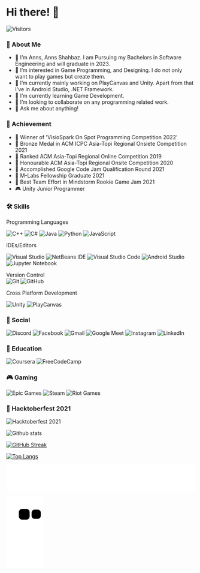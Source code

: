 # Hi there! 👋

![Visitors](https://visitor-badge.glitch.me/badge?page_id=Ansi007)

### 🚀 About Me
- 👋 I’m Anns, Anns Shahbaz. I am Pursuing my Bachelors in Software Engineering and will graduate in 2023.
- 👀 I’m interested in Game Programming, and Designing. I do not only want to play games but create them.
- 🔭 I’m currently mainly working on PlayCanvas and Unity. Apart from that I've in Android Studio, .NET Framework.
- 🌱 I’m currently learning Game Development. 
- 👯 I’m looking to collaborate on any programming related work.
- 💬 Ask me about anything!

### 🏅 Achievement
 - 🥇 Winner of 'VisioSpark On Spot Programming Competition 2022'
 - 🥇 Bronze Medal in ACM ICPC Asia-Topi Regional Onsiete Competition 2021
 - 🥇 Ranked ACM Asia-Topi Regional Online Competition 2019
 - 🥈 Honourable ACM Asia-Topi Regional Onsite Competition 2020
 - 🥉 Accomplished Google Code Jam Qualification Round 2021
 - 🥇 M-Labs Fellowship Graduate 2021
 - 🥈 Best Team Effort in Mindstorm Rookie Game Jam 2021
 - 🎮 Unity Junior Programmer
 
### 🛠️ Skills

Programming Languages
 
![C++](https://img.shields.io/badge/c++-%2300599C.svg?style=for-the-badge&logo=c%2B%2B&logoColor=white)  ![C#](https://img.shields.io/badge/c%23-%23239120.svg?style=for-the-badge&logo=c-sharp&logoColor=white)  ![Java](https://img.shields.io/badge/java-%23ED8B00.svg?style=for-the-badge&logo=java&logoColor=white)  ![Python](https://img.shields.io/badge/python-3670A0?style=for-the-badge&logo=python&logoColor=ffdd54)  ![JavaScript](https://img.shields.io/badge/javascript-%23323330.svg?style=for-the-badge&logo=javascript&logoColor=%23F7DF1E)

IDEs/Editors  

![Visual Studio](https://img.shields.io/badge/Visual%20Studio-5C2D91.svg?style=for-the-badge&logo=visual-studio&logoColor=white)  	![NetBeans IDE](https://img.shields.io/badge/NetBeansIDE-1B6AC6.svg?style=for-the-badge&logo=apache-netbeans-ide&logoColor=white)	![Visual Studio Code](https://img.shields.io/badge/Visual%20Studio%20Code-0078d7.svg?style=for-the-badge&logo=visual-studio-code&logoColor=white) ![Android Studio](https://img.shields.io/badge/Android%20Studio-3DDC84.svg?style=for-the-badge&logo=android-studio&logoColor=white)  ![Jupyter Notebook](https://img.shields.io/badge/jupyter-%23FA0F00.svg?style=for-the-badge&logo=jupyter&logoColor=white) 


Version Control  
![Git](https://img.shields.io/badge/git-%23F05033.svg?style=for-the-badge&logo=git&logoColor=white)  ![GitHub](https://img.shields.io/badge/github-%23121011.svg?style=for-the-badge&logo=github&logoColor=white)

Cross Platform Development

![Unity](https://img.shields.io/badge/unity-%23000000.svg?style=for-the-badge&logo=unity&logoColor=white)
![PlayCanvas](https://img.shields.io/badge/HTML5-E34F26?style=for-the-badge&logo=html5&logoColor=white)



### 🔗 Social

![Discord](https://img.shields.io/badge/%3CAnsi%3E-%237289DA.svg?style=for-the-badge&logo=discord&logoColor=white)  ![Facebook](https://img.shields.io/badge/Facebook-%231877F2.svg?style=for-the-badge&logo=Facebook&logoColor=white)  ![Gmail](https://img.shields.io/badge/Gmail-D14836?style=for-the-badge&logo=gmail&logoColor=white)  ![Google Meet](https://img.shields.io/badge/Google%20Meet-00897B?style=for-the-badge&logo=google-meet&logoColor=white)  ![Instagram](https://img.shields.io/badge/<anns_shahbaz>-%23E4405F.svg?style=for-the-badge&logo=Instagram&logoColor=white)  ![LinkedIn](https://img.shields.io/badge/linkedin-%230077B5.svg?style=for-the-badge&logo=linkedin&logoColor=white)


### 📝 Education  

![Coursera](https://img.shields.io/badge/Coursera-%230056D2.svg?style=for-the-badge&logo=Coursera&logoColor=white)  ![FreeCodeCamp](https://img.shields.io/badge/Freecodecamp-%23123.svg?&style=for-the-badge&logo=freecodecamp&logoColor=green)

### 🎮 Gaming

![Epic Games](https://img.shields.io/badge/epicgames-%23313131.svg?style=for-the-badge&logo=epicgames&logoColor=white)  ![Steam](https://img.shields.io/badge/steam-%23000000.svg?style=for-the-badge&logo=steam&logoColor=white)  ![Riot Games](https://img.shields.io/badge/riotgames-D32936.svg?style=for-the-badge&logo=riotgames&logoColor=white)  

### 🏅 Hacktoberfest 2021

![Hacktoberfest 2021](https://res.cloudinary.com/practicaldev/image/fetch/s--ajGtUgSU--/c_limit,f_auto,fl_progressive,q_80,w_180/https://dev-to-uploads.s3.amazonaws.com/uploads/badge/badge_image/80/hacktoberfest2020-badge_2.png)

![Github stats](https://github-readme-stats.vercel.app/api?username=Ansi007&show_icons=true&theme=dark)

[![GitHub Streak](https://github-readme-streak-stats.herokuapp.com/?user=Ansi007&theme=dark)](https://git.io/streak-stats)

[![Top Langs](https://github-readme-stats.vercel.app/api/top-langs/?username=Ansi007&layout=compact)](https://github.com/Ansi007/github-readme-stats)

<img align='center'  height="70" width="100%" src="https://github.com/AkashSingh3031/AkashSingh3031/blob/main/marquee.svg"/> 

![Snake animation](https://github.com/Ansi007/Ansi007/blob/output/github-contribution-grid-snake.svg)


